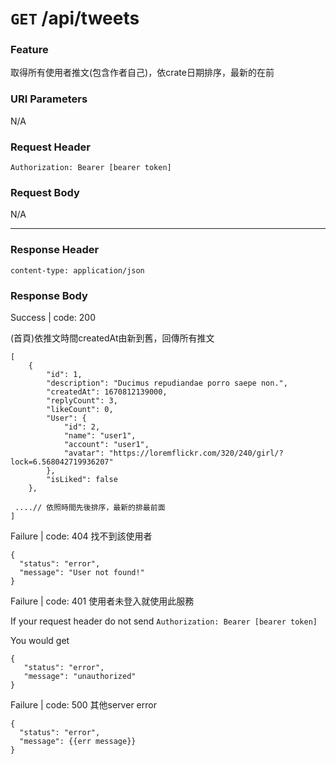 # `GET` /api/tweets

### Feature

取得所有使用者推文(包含作者自己)，依crate日期排序，最新的在前

### URI Parameters

N/A

### Request Header

```
Authorization: Bearer [bearer token]
```

### Request Body

N/A

---

### Response Header

```
content-type: application/json
```

### Response Body

Success | code: 200 

(首頁)依推文時間createdAt由新到舊，回傳所有推文

```
[
    {
        "id": 1,
        "description": "Ducimus repudiandae porro saepe non.",
        "createdAt": 1670812139000,
        "replyCount": 3,
        "likeCount": 0,
        "User": {
            "id": 2,
            "name": "user1",
            "account": "user1",
            "avatar": "https://loremflickr.com/320/240/girl/?lock=6.568042719936207"
        },
        "isLiked": false
    },

 ....// 依照時間先後排序，最新的排最前面
]

```

Failure | code: 404 找不到該使用者

```
{
  "status": "error",
  "message": "User not found!"
}
```

Failure | code: 401 使用者未登入就使用此服務

If your request header do not send
`Authorization: Bearer [bearer token]`

You would get

```
{
   "status": "error",
   "message": "unauthorized"
}
```

Failure | code: 500 其他server error

```
{
  "status": "error",
  "message": {{err message}}
}
```